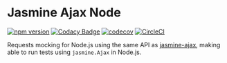 # Jasmine Ajax Node

[![npm version](https://badge.fury.io/js/jasmine-ajax-node.svg)](https://badge.fury.io/js/jasmine-ajax-node)
[![Codacy Badge](https://app.codacy.com/project/badge/Grade/556b9bdd43744685a85f92e628839345)](https://app.codacy.com/gh/roddolf/jasmine-ajax-node/dashboard?utm_source=gh&utm_medium=referral&utm_content=&utm_campaign=Badge_grade)
[![codecov](https://codecov.io/gh/roddolf/jasmine-ajax-node/branch/master/graph/badge.svg)](https://codecov.io/gh/roddolf/jasmine-ajax-node)
[![CircleCI](https://circleci.com/gh/roddolf/jasmine-ajax-node/tree/master.svg?style=svg)](https://circleci.com/gh/roddolf/jasmine-ajax-node/tree/master)

Requests mocking for Node.js using the same API as [jasmine-ajax](https://github.com/jasmine/jasmine-ajax),
making able to run tests using `jasmine.Ajax` in Node.js.
